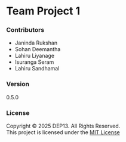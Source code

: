 # Team Project 1

### Contributors
- Janinda Rukshan
- Sohan Deemantha
- Lahiru Liyanage
- Isuranga Seram
- Lahiru Sandhamal

### Version
0.5.0

### License
Copyright &copy; 2025 DEP13. All Rights Reserved.  
This project is licensed under the [MIT License](LICENSE.txt)  

